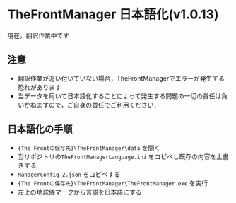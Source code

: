 # TheFrontManager 日本語化(v1.0.13)
現在，翻訳作業中です
## 注意
- 翻訳作業が追い付いていない場合，TheFrontManagerでエラーが発生する恐れがあります
- 当データを用いて日本語化することによって発生する問題の一切の責任は負いかねますので，ご自身の責任でご利用ください．

## 日本語化の手順
- `{The Frontの保存先}\TheFrontManager\data` を開く
- 当リポジトリの`TheFrontManagerLanguage.ini` をコピペし既存の内容を上書きする
- `ManagerConfig_2.json` をコピペする
- `{The Frontの保存先}\TheFrontManager\TheFrontManager.exe` を実行
- 左上の地球儀マークから言語を日本語にする
